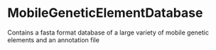 # MobileGeneticElementDatabase
Contains a fasta format database of a large variety of mobile genetic elements and an annotation file
